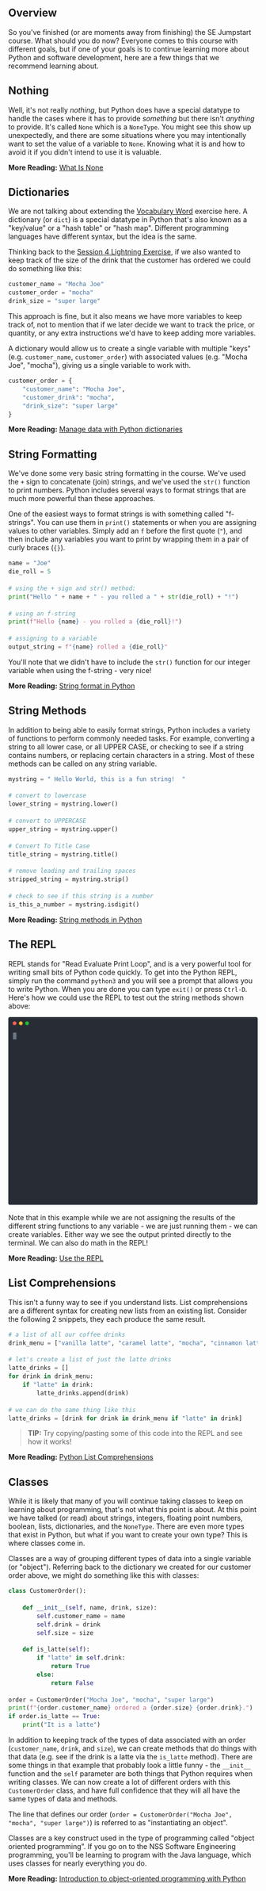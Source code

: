 ## Overview
So you've finished (or are moments away from finishing) the SE Jumpstart course. What should you do now? Everyone comes to this course with different goals, but if one of your goals is to continue learning more about Python and software development, here are a few things that we recommend learning about.

## Nothing
Well, it's not really *nothing*, but Python does have a special datatype to handle the cases where it has to provide *something* but there isn't *anything* to provide. It's called `None` which is a `NoneType`. You might see this show up unexpectedly, and there are some situations where you may intentionally want to set the value of a variable to `None`. Knowing what it is and how to avoid it if you didn't intend to use it is valuable.

**More Reading:** [What Is None](what-is-none.md)

## Dictionaries
We are not talking about extending the [Vocabulary Word](../session3/classroom/exercise_vocabulary.md) exercise here. A dictionary (or `dict`) is a special datatype in Python that's also known as a "key/value" or a "hash table" or "hash map". Different programming languages have different syntax, but the idea is the same.

Thinking back to the [Session 4 Lightning Exercise](../session4/classroom/lightning_exercises.md), if we also wanted to keep track of the size of the drink that the customer has ordered we could do something like this:

```python
customer_name = "Mocha Joe"
customer_order = "mocha"
drink_size = "super large"
```

This approach is fine, but it also means we have more variables to keep track of, not to mention that if we later decide we want to track the price, or quantity, or any extra instructions we'd have to keep adding more variables.

A dictionary would allow us to create a single variable with multiple "keys" (e.g. `customer_name`, `customer_order`) with associated values (e.g. "Mocha Joe", "mocha"), giving us a single variable to work with.

```python
customer_order = {
    "customer_name": "Mocha Joe",
    "customer_drink": "mocha",
    "drink_size": "super large"
}
```

**More Reading:** [Manage data with Python dictionaries](https://docs.microsoft.com/en-us/learn/modules/python-dictionaries/)

## String Formatting
We've done some very basic string formatting in the course. We've used the `+` sign to concatenate (join) strings, and we've used the `str()` function to print numbers. Python includes several ways to format strings that are much more powerful than these approaches.

One of the easiest ways to format strings is with something called "f-strings". You can use them in `print()` statements or when you are assigning values to other variables. Simply add an `f` before the first quote (`"`), and then include any variables you want to print by wrapping them in a pair of curly braces (`{}`).

```python
name = "Joe"
die_roll = 5

# using the + sign and str() method:
print("Hello " + name + " - you rolled a " + str(die_roll) + "!")

# using an f-string
print(f"Hello {name} - you rolled a {die_roll}!")

# assigning to a variable
output_string = f"{name} rolled a {die_roll}"
```

You'll note that we didn't have to include the `str()` function for our integer variable when using the f-string - very nice!

**More Reading:** [String format in Python](https://docs.microsoft.com/en-us/learn/modules/python-strings/5-string-format)

## String Methods
In addition to being able to easily format strings, Python includes a variety of functions to perform commonly needed tasks. For example, converting a string to all lower case, or all UPPER CASE, or checking to see if a string contains numbers, or replacing certain characters in a string. Most of these methods can be called on any string variable.

```python
mystring = " Hello World, this is a fun string!  "

# convert to lowercase
lower_string = mystring.lower()

# convert to UPPERCASE
upper_string = mystring.upper()

# Convert To Title Case
title_string = mystring.title()

# remove leading and trailing spaces
stripped_string = mystring.strip()

# check to see if this string is a number
is_this_a_number = mystring.isdigit()
```

**More Reading:** [String methods in Python](https://docs.microsoft.com/en-us/learn/modules/python-strings/3-string-methods)

## The REPL
REPL stands for "Read Evaluate Print Loop", and is a very powerful tool for writing small bits of Python code quickly. To get into the Python REPL, simply run the command `python3` and you will see a prompt that allows you to write Python. When you are done you can type `exit()` or press `Ctrl-D`.  Here's how we could use the REPL to test out the string methods shown above:

![](repl.svg)

Note that in this example while we are not assigning the results of the different string functions to any variable - we are just running them - we can create variables. Either way we see the output printed directly to the terminal. We can also do math in the REPL!

**More Reading:** [Use the REPL](https://docs.microsoft.com/en-us/learn/modules/intro-to-python/3-repl?ns-enrollment-type=LearningPath&ns-enrollment-id=learn.languages.python-apps)

## List Comprehensions
This isn't a funny way to see if you understand lists. List comprehensions are a different syntax for creating new lists from an existing list.  Consider the following 2 snippets, they each produce the same result.

```python
# a list of all our coffee drinks
drink_menu = ["vanilla latte", "caramel latte", "mocha", "cinnamon latte"]

# let's create a list of just the latte drinks
latte_drinks = []
for drink in drink_menu:
    if "latte" in drink:
        latte_drinks.append(drink)

# we can do the same thing like this
latte_drinks = [drink for drink in drink_menu if "latte" in drink]
```

> **TIP:** Try copying/pasting some of this code into the REPL and see how it works!

**More Reading:** [Python List Comprehensions](https://www.w3schools.com/python/python_lists_comprehension.asp)

## Classes
While it is likely that many of you will continue taking classes to keep on learning about programming, that's not what this point is about. At this point we have talked (or read) about strings, integers, floating point numbers, boolean, lists, dictionaries, and the `NoneType`. There are even more types that exist in Python, but what if you want to create your own type? This is where classes come in.

Classes are a way of grouping different types of data into a single variable (or "object"). Referring back to the dictionary we created for our customer order above, we might do something like this with classes:

```python
class CustomerOrder():

    def __init__(self, name, drink, size):
        self.customer_name = name
        self.drink = drink
        self.size = size

    def is_latte(self):
        if "latte" in self.drink:
            return True
        else:
            return False

order = CustomerOrder("Mocha Joe", "mocha", "super large")
print(f"{order.customer_name} ordered a {order.size} {order.drink}.")
if order.is_latte == True:
    print("It is a latte")
```

In addition to keeping track of the types of data associated with an order (`customer_name`, `drink`, and `size`), we can create methods that do things with that data (e.g. see if the drink is a latte via the `is_latte` method). There are some things in that example that probably look a little funny - the `__init__` function and the `self` parameter are both things that Python requires when writing classes. We can now create a lot of different orders with this `CustomerOrder` class, and have full confidence that they will all have the same types of data and methods.

The line that defines our order (`order = CustomerOrder("Mocha Joe", "mocha", "super large")`) is referred to as "instantiating an object".

Classes are a key construct used in the type of programming called "object oriented programming". If you go on to the NSS Software Engineering programming, you'll be learning to program with the Java language, which uses classes for nearly everything you do.

**More Reading:** [Introduction to object-oriented programming with Python](https://docs.microsoft.com/en-us/learn/modules/python-object-oriented-programming/)
